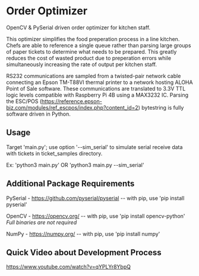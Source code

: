 # Order Optimizer
OpenCV &amp; PySerial driven order optimizer for kitchen staff.

This optimizer simplifies the food preperation process in a line kitchen.  Chefs are able to reference a single queue rather than parsing large groups of paper tickets to determine what needs to be prepared.  This greatly reduces the cost of wasted product due to preperation errors while simultaneously increasing the rate of output per kitchen staff.

RS232 communications are sampled from a twisted-pair network cable connecting an Epson TM-T88VI thermal printer to a network hosting ALOHA Point of Sale software.  These communications are translated to 3.3V TTL logic levels compatible with Raspberry Pi 4B using a MAX3232 IC.  Parsing the ESC/POS (https://reference.epson-biz.com/modules/ref_escpos/index.php?content_id=2) bytestring is fully software driven in Python.

## Usage
Target 'main.py'; use option '--sim_serial' to simulate serial receive data with tickets in ticket_samples directory.

Ex: 'python3 main.py' OR 'python3 main.py --sim_serial'

## Additional Package Requirements
PySerial - https://github.com/pyserial/pyserial -- with pip, use 'pip install pyserial'

OpenCV - https://opencv.org/ -- with pip, use 'pip install opencv-python'
*Full binaries are not required*

NumPy - https://numpy.org/ -- with pip, use 'pip install numpy'

## Quick Video about Development Process
https://www.youtube.com/watch?v=qYPLYr8YbpQ
